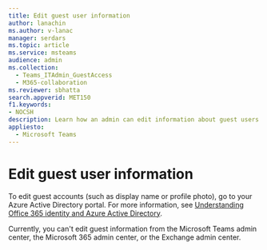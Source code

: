 ```yaml
---
title: Edit guest user information
author: lanachin
ms.author: v-lanac
manager: serdars
ms.topic: article
ms.service: msteams
audience: admin
ms.collection: 
  - Teams_ITAdmin_GuestAccess
  - M365-collaboration
ms.reviewer: sbhatta
search.appverid: MET150
f1.keywords:
- NOCSH
description: Learn how an admin can edit information about guest users in the Azure Active Directory portal.
appliesto: 
  - Microsoft Teams
---
```


Edit guest user information
===========================

To edit guest accounts (such as display name or profile photo), go to your Azure Active Directory portal. For more information, see [Understanding Office 365 identity and Azure Active Directory](https://support.office.com/article/Understanding-Office-365-Identity-and-Azure-Active-Directory-06a189e7-5ec6-4af2-94bf-a22ea225a7a9).

Currently, you can't edit guest information from the Microsoft Teams admin center, the Microsoft 365 admin center, or the Exchange admin center.
